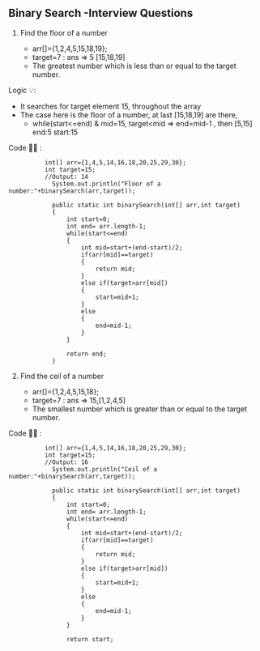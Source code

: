 ## Binary Search -Interview Questions

1) Find the floor of a number

     - arr[]={1,2,4,5,15,18,19};
     - target=7 : ans => 5 [15,18,19]
     -  The greatest number which is less than or equal to the target number.
  
Logic 💡: 

  - It searches for target element 15, throughout the array
  - The case here is the floor of a number, at last [15,18,19] are there,
    - while(start<=end) & mid=15, target<mid => end=mid-1 , then [5,15] end:5 start:15
  
Code 👩‍💻 :
              
              int[] arr={1,4,5,14,16,18,20,25,29,30};
  	          int target=15;
              //Output: 14
	            System.out.println("Floor of a number:"+binarySearch(arr,target));
               
            	public static int binarySearch(int[] arr,int target)
            	{
            	    int start=0;
            	    int end= arr.length-1;
            	    while(start<=end)
            	    {
            	        int mid=start+(end-start)/2;
            	        if(arr[mid]==target)
            	        {
            	            return mid;
            	        }
            	        else if(target>arr[mid])
            	        {
            	            start=mid+1;
            	        }
            	        else
            	        {
            	            end=mid-1;
            	        }
            	    }
            	    
            	    return end;
            	}
       
2) Find the ceil of a number

     - arr[]={1,2,4,5,15,18};
     - target=7 : ans => 15,[1,2,4,5]
     - The smallest number which is greater than or equal to the target number.
       
Code 👩‍💻 :
              
              int[] arr={1,4,5,14,16,18,20,25,29,30};
  	          int target=15;
              //Output: 16
	            System.out.println("Ceil of a number:"+binarySearch(arr,target));
               
            	public static int binarySearch(int[] arr,int target)
            	{
            	    int start=0;
            	    int end= arr.length-1;
            	    while(start<=end)
            	    {
            	        int mid=start+(end-start)/2;
            	        if(arr[mid]==target)
            	        {
            	            return mid;
            	        }
            	        else if(target>arr[mid])
            	        {
            	            start=mid+1;
            	        }
            	        else
            	        {
            	            end=mid-1;
            	        }
            	    }
            	    
            	    return start;

